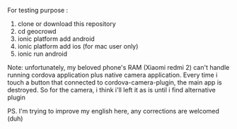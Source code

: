 For testing purpose :
  1. clone or download this repository
  2. cd geocrowd
  3. ionic platform add android
  4. ionic platform add ios (for mac user only)
  5. ionic run android


Note:
unfortunately, my beloved phone's RAM (Xiaomi redmi 2) can't handle running cordova application plus native camera application. Every time i touch a button that connected to cordova-camera-plugin, the main app is destroyed. So for the camera, i think i'll left it as is until i find alternative plugin

PS. I'm trying to improve my english here, any corrections are welcomed (duh)
